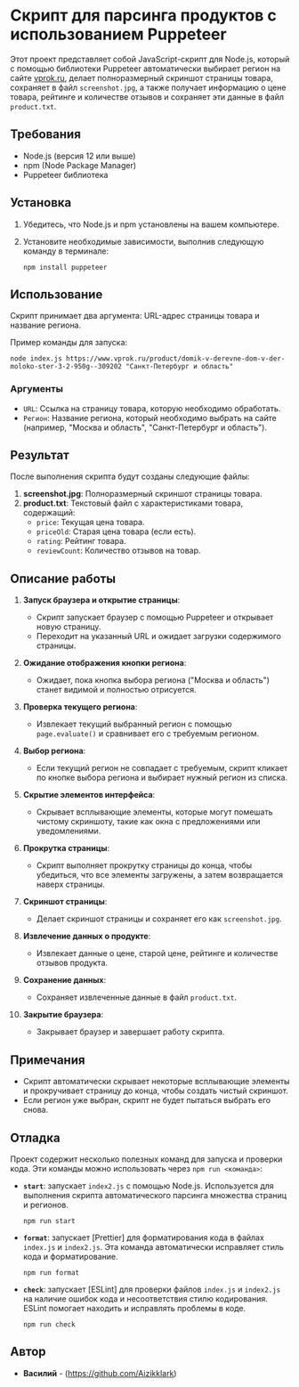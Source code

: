 
# Скрипт для парсинга продуктов с использованием Puppeteer

Этот проект представляет собой JavaScript-скрипт для Node.js, который с помощью библиотеки Puppeteer автоматически выбирает регион на сайте [vprok.ru](https://www.vprok.ru), делает полноразмерный скриншот страницы товара, сохраняет в файл `screenshot.jpg`, а также получает информацию о цене товара, рейтинге и количестве отзывов и сохраняет эти данные в файл `product.txt`.

## Требования

- Node.js (версия 12 или выше)
- npm (Node Package Manager)
- Puppeteer библиотека

## Установка

1. Убедитесь, что Node.js и npm установлены на вашем компьютере.
2. Установите необходимые зависимости, выполнив следующую команду в терминале:

   ```
   npm install puppeteer
   ```

## Использование

Скрипт принимает два аргумента: URL-адрес страницы товара и название региона. 

Пример команды для запуска:

```
node index.js https://www.vprok.ru/product/domik-v-derevne-dom-v-der-moloko-ster-3-2-950g--309202 "Санкт-Петербург и область"
```

### Аргументы

- `URL`: Ссылка на страницу товара, которую необходимо обработать.
- `Регион`: Название региона, который необходимо выбрать на сайте (например, "Москва и область", "Санкт-Петербург и область").

## Результат

После выполнения скрипта будут созданы следующие файлы:

1. **screenshot.jpg**: Полноразмерный скриншот страницы товара.
2. **product.txt**: Текстовый файл с характеристиками товара, содержащий:
   - `price`: Текущая цена товара.
   - `priceOld`: Старая цена товара (если есть).
   - `rating`: Рейтинг товара.
   - `reviewCount`: Количество отзывов на товар.

## Описание работы

1. **Запуск браузера и открытие страницы**:
   - Скрипт запускает браузер с помощью Puppeteer и открывает новую страницу.
   - Переходит на указанный URL и ожидает загрузки содержимого страницы.

2. **Ожидание отображения кнопки региона**:
   - Ожидает, пока кнопка выбора региона ("Москва и область") станет видимой и полностью отрисуется.

3. **Проверка текущего региона**:
   - Извлекает текущий выбранный регион с помощью `page.evaluate()` и сравнивает его с требуемым регионом.

4. **Выбор региона**:
   - Если текущий регион не совпадает с требуемым, скрипт кликает по кнопке выбора региона и выбирает нужный регион из списка.

5. **Скрытие элементов интерфейса**:
   - Скрывает всплывающие элементы, которые могут помешать чистому скриншоту, такие как окна с предложениями или уведомлениями.

6. **Прокрутка страницы**:
   - Скрипт выполняет прокрутку страницы до конца, чтобы убедиться, что все элементы загружены, а затем возвращается наверх страницы.

7. **Скриншот страницы**:
   - Делает скриншот страницы и сохраняет его как `screenshot.jpg`.

8. **Извлечение данных о продукте**:
   - Извлекает данные о цене, старой цене, рейтинге и количестве отзывов продукта.

9. **Сохранение данных**:
   - Сохраняет извлеченные данные в файл `product.txt`.

10. **Закрытие браузера**:
    - Закрывает браузер и завершает работу скрипта.

## Примечания

- Скрипт автоматически скрывает некоторые всплывающие элементы и прокручивает страницу до конца, чтобы создать чистый скриншот.
- Если регион уже выбран, скрипт не будет пытаться выбрать его снова.

## Отладка

Проект содержит несколько полезных команд для запуска и проверки кода. Эти команды можно использовать через `npm run <команда>`:

- **`start`**: запускает `index2.js` с помощью Node.js. Используется для выполнения скрипта автоматического парсинга множества страниц и регионов.
  ```
  npm run start
  ```

- **`format`**: запускает [Prettier] для форматирования кода в файлах `index.js` и `index2.js`. Эта команда автоматически исправляет стиль кода и форматирование.
  ```
  npm run format
  ```

- **`check`**: запускает [ESLint] для проверки файлов `index.js` и `index2.js` на наличие ошибок кода и несоответствия стилю кодирования. ESLint помогает находить и исправлять проблемы в коде.
  ```
  npm run check
  ```

## Автор

- **Василий** - (https://github.com/Aizikklark)